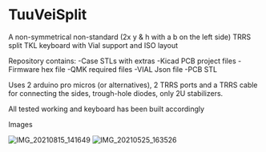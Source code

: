# TuuVeiSplit
A non-symmetrical non-standard (2x y & h with a b on the left side) TRRS split TKL keyboard with Vial support and ISO layout

Repository contains:
-Case STLs with extras
-Kicad PCB project files
-Firmware hex file
-QMK required files
-VIAL Json file
-PCB STL


Uses 2 arduino pro micros (or alternatives), 2 TRRS ports and a TRRS cable for connecting the sides, trough-hole diodes, only 2U stabilizers.

All tested working and keyboard has been built accordingly




Images

![IMG_20210815_141649](https://user-images.githubusercontent.com/51802400/138939913-66530f2b-2dd3-4cf8-b3de-dd19361c0cfc.jpg)
![IMG_20210525_163526](https://user-images.githubusercontent.com/51802400/138940188-4ffcdc56-848a-4df2-81f5-7e2c3c396076.jpg)
